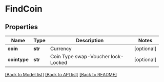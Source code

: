 # FindCoin

## Properties
Name | Type | Description | Notes
------------ | ------------- | ------------- | -------------
**coin** | **str** | Currency | [optional] 
**cointype** | **str** | Coin Type  swap-Voucher  lock-Locked | [optional] 

[[Back to Model list]](../README.md#documentation-for-models) [[Back to API list]](../README.md#documentation-for-api-endpoints) [[Back to README]](../README.md)



